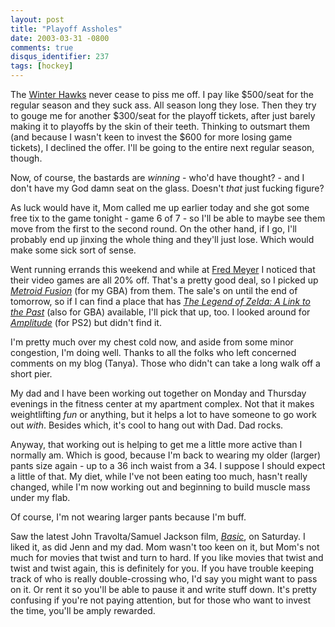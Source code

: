 ```yaml
---
layout: post
title: "Playoff Assholes"
date: 2003-03-31 -0800
comments: true
disqus_identifier: 237
tags: [hockey]
---
```

The [Winter Hawks](http://www.winterhawks.com) never cease to piss me
off. I pay like $500/seat for the regular season and they suck ass. All
season long they lose. Then they try to gouge me for another $300/seat
for the playoff tickets, after just barely making it to playoffs by the
skin of their teeth. Thinking to outsmart them (and because I wasn't
keen to invest the $600 for more losing game tickets), I declined the
offer. I'll be going to the entire next regular season, though.

 Now, of course, the bastards are *winning* - who'd have thought? - and
I don't have my God damn seat on the glass. Doesn't *that* just fucking
figure?

 As luck would have it, Mom called me up earlier today and she got some
free tix to the game tonight - game 6 of 7 - so I'll be able to maybe
see them move from the first to the second round. On the other hand, if
I go, I'll probably end up jinxing the whole thing and they'll just
lose. Which would make some sick sort of sense.

 Went running errands this weekend and while at [Fred
Meyer](http://www.fredmeyer.com) I noticed that their video games are
all 20% off. That's a pretty good deal, so I picked up [*Metroid
Fusion*](http://www.amazon.com/exec/obidos/ASIN/B00006M3R6/mhsvortex)
(for my GBA) from them. The sale's on until the end of tomorrow, so if I
can find a place that has [*The Legend of Zelda: A Link to the
Past*](http://www.amazon.com/exec/obidos/ASIN/B00006LELB/mhsvortex)
(also for GBA) available, I'll pick that up, too. I looked around for
[*Amplitude*](http://www.amazon.com/exec/obidos/ASIN/B0000859TM/mhsvortex)
(for PS2) but didn't find it.

 I'm pretty much over my chest cold now, and aside from some minor
congestion, I'm doing well. Thanks to all the folks who left concerned
comments on my blog (Tanya). Those who didn't can take a long walk off a
short pier.

 My dad and I have been working out together on Monday and Thursday
evenings in the fitness center at my apartment complex. Not that it
makes weightlifting *fun* or anything, but it helps a lot to have
someone to go work out *with*. Besides which, it's cool to hang out with
Dad. Dad rocks.

 Anyway, that working out is helping to get me a little more active than
I normally am. Which is good, because I'm back to wearing my older
(larger) pants size again - up to a 36 inch waist from a 34. I suppose I
should expect a little of that. My diet, while I've not been eating too
much, hasn't really changed, while I'm now working out and beginning to
build muscle mass under my flab.

 Of course, I'm not wearing larger pants because I'm buff.

 Saw the latest John Travolta/Samuel Jackson film,
[*Basic*](http://us.imdb.com/Title?0264395), on Saturday. I liked it, as
did Jenn and my dad. Mom wasn't too keen on it, but Mom's not much for
movies that twist and turn to hard. If you like movies that twist and
twist and twist again, this is definitely for you. If you have trouble
keeping track of who is really double-crossing who, I'd say you might
want to pass on it. Or rent it so you'll be able to pause it and write
stuff down. It's pretty confusing if you're not paying attention, but
for those who want to invest the time, you'll be amply rewarded.

